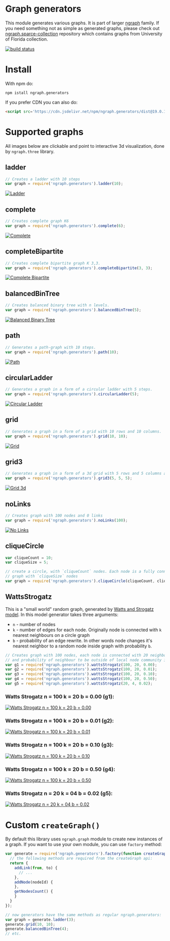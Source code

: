 Graph generators
=================
This module generates various graphs. It is part of larger [ngraph](https://github.com/anvaka/ngraph)
family. If you need something not as simple as generated graphs, please check out
[ngraph.sparce-collection](https://github.com/anvaka/ngraph.sparse-collection) repository
which contains graphs from University of Florida collection.

[![build status](https://secure.travis-ci.org/anvaka/ngraph.generators.png)](http://travis-ci.org/anvaka/ngraph.generators)


# Install

With npm do:

```
npm istall ngraph.generators
```

If you prefer CDN you can also do:

``` html
<script src='https://cdn.jsdelivr.net/npm/ngraph.generators/dist@19.0.1/ngraph.generators.min.js'></script>
```

# Supported graphs

All images below are clickable and point to interactive 3d visualization, done by `ngraph.three` library.

## ladder

``` js
// Creates a ladder with 10 steps
var graph = require('ngraph.generators').ladder(10);
```
[![Ladder](https://raw.githubusercontent.com/anvaka/ngraph.generators/master/doc/ladder.png)](http://anvaka.github.io/ngraph/examples/three.js/Basic/index.html?graph=ladder&n=10)

## complete

``` js
// Creates complete graph K6
var graph = require('ngraph.generators').complete(6);
```
[![Complete](https://raw.githubusercontent.com/anvaka/ngraph.generators/master/doc/complete.png)](http://anvaka.github.io/ngraph/examples/three.js/Basic/index.html?graph=complete&n=6)

## completeBipartite

``` js
// Creates complete bipartite graph K 3,3.
var graph = require('ngraph.generators').completeBipartite(3, 3);
```
[![Complete Bipartite](https://raw.githubusercontent.com/anvaka/ngraph.generators/master/doc/completeBipartite.png)](http://anvaka.github.io/ngraph/examples/three.js/Basic/index.html?graph=completeBipartite&n=3&m=3)

## balancedBinTree

``` js
// Creates balanced binary tree with n levels.
var graph = require('ngraph.generators').balancedBinTree(5);
```
[![Balanced Binary Tree](https://raw.githubusercontent.com/anvaka/ngraph.generators/master/doc/balancedBinTree.png)](http://anvaka.github.io/ngraph/examples/three.js/Basic/index.html?graph=balancedBinTree&n=5)

## path

``` js
// Generates a path-graph with 10 steps.
var graph = require('ngraph.generators').path(10);
```
[![Path](https://raw.githubusercontent.com/anvaka/ngraph.generators/master/doc/path.png)](http://anvaka.github.io/ngraph/examples/three.js/Basic/index.html?graph=path&n=10)

## circularLadder

``` js
// Generates a graph in a form of a circular ladder with 5 steps.
var graph = require('ngraph.generators').circularLadder(5);
```
[![Circular Ladder](https://raw.githubusercontent.com/anvaka/ngraph.generators/master/doc/circularLadder.png)](http://anvaka.github.io/ngraph/examples/three.js/Basic/index.html?graph=circularLadder&n=5)

## grid

``` js
// Generates a graph in a form of a grid with 10 rows and 10 columns.
var graph = require('ngraph.generators').grid(10, 10);
```
[![Grid](https://raw.githubusercontent.com/anvaka/ngraph.generators/master/doc/grid.png)](http://anvaka.github.io/ngraph/examples/three.js/Basic/index.html?graph=grid&n=10&m=10)

## grid3

``` js
// Generates a graph in a form of a 3d grid with 5 rows and 5 columns and 5 levels.
var graph = require('ngraph.generators').grid3(5, 5, 5);
```
[![Grid 3d](https://raw.githubusercontent.com/anvaka/ngraph.generators/master/doc/grid3.png)](http://anvaka.github.io/ngraph/examples/three.js/Basic/index.html?graph=grid3&z=800&n=10&m=10&k=10)

## noLinks

``` js
// Creates graph with 100 nodes and 0 links
var graph = require('ngraph.generators').noLinks(100);
```
[![No Links](https://raw.githubusercontent.com/anvaka/ngraph.generators/master/doc/noLinks.png)](http://anvaka.github.io/ngraph/examples/three.js/Basic/index.html?graph=noLinks&n=100)

## cliqueCircle

``` js
var cliqueCount = 10;
var cliqueSize = 5;

// create a circle, with `cliqueCount` nodes. Each node is a fully connected
// graph with `cliqueSize` nodes
var graph = require('ngraph.generators').cliqueCircle(cliqueCount, cliqueSize);
```

## WattsStrogatz

This is a "small world" random graph, generated by [Watts and Strogatz model](http://en.wikipedia.org/wiki/Watts_and_Strogatz_model).
In this model generator takes three arguments:

* `n` - number of nodes
* `k` - number of edges for each node. Originally node is connected with `k` nearest neighbours on a circle graph
* `b` - probability of an edge rewrite. In other words node changes it's nearest neighbor to a random
node inside graph with probability `b`.

``` js
// Creates graph with 100 nodes, each node is connected with 20 neighbours,
// and probability of neighbour to be outside of local node community is 1%.
var g1 = require('ngraph.generators').wattsStrogatz(100, 20, 0.00);
var g2 = require('ngraph.generators').wattsStrogatz(100, 20, 0.01);
var g3 = require('ngraph.generators').wattsStrogatz(100, 20, 0.10);
var g4 = require('ngraph.generators').wattsStrogatz(100, 20, 0.50);
var g5 = require('ngraph.generators').wattsStrogatz(20, 4, 0.02);
```

### Watts Strogatz n = 100 k = 20 b = 0.00 (g1):
[![Watts Strogatz n = 100 k = 20 b = 0.00](https://raw.githubusercontent.com/anvaka/ngraph.generators/master/doc/wattsStrogatz_100_20_00.png)](http://anvaka.github.io/ngraph/examples/three.js/Basic/index.html?graph=wattsStrogatz&n=100&m=20&k=0.00)

### Watts Strogatz n = 100 k = 20 b = 0.01 (g2):
[![Watts Strogatz n = 100 k = 20 b = 0.01](https://raw.githubusercontent.com/anvaka/ngraph.generators/master/doc/wattsStrogatz_100_20_01.png)](http://anvaka.github.io/ngraph/examples/three.js/Basic/index.html?graph=wattsStrogatz&n=100&m=20&k=0.01)

### Watts Strogatz n = 100 k = 20 b = 0.10 (g3):
[![Watts Strogatz n = 100 k = 20 b = 0.10](https://raw.githubusercontent.com/anvaka/ngraph.generators/master/doc/wattsStrogatz_100_20_10.png)](http://anvaka.github.io/ngraph/examples/three.js/Basic/index.html?graph=wattsStrogatz&n=100&m=20&k=0.10)

### Watts Strogatz n = 100 k = 20 b = 0.50 (g4):
[![Watts Strogatz n = 100 k = 20 b = 0.50](https://raw.githubusercontent.com/anvaka/ngraph.generators/master/doc/wattsStrogatz_100_20_50.png)](http://anvaka.github.io/ngraph/examples/three.js/Basic/index.html?graph=wattsStrogatz&n=100&m=20&k=0.50)

### Watts Strogatz n = 20 k = 04 b = 0.02 (g5):
[![Watts Strogatz n = 20 k = 04 b = 0.02](https://raw.githubusercontent.com/anvaka/ngraph.generators/master/doc/wattsStrogatz_20_04_02.png)](http://anvaka.github.io/ngraph/examples/three.js/Basic/index.html?graph=wattsStrogatz&n=20&m=4&k=0.02)

# Custom `createGraph()`

By default this library uses `ngraph.graph` module to create new instances
of a graph. If you want to use your own module, you can use `factory` method:

``` js
var generate = require('ngraph.generators').factory(function createGraph() {
  // the following methods are required from the createGraph api:
  return {
    addLink(from, to) {
      // ...
    },
    addNode(nodeId) {
    },
    getNodesCount() {
    }
  }
});

// now generators have the same methods as regular ngraph.generators:
var graph = generate.ladder(3);
generate.grid(10, 10);
generate.balancedBinTree(4);
// etc.
```
